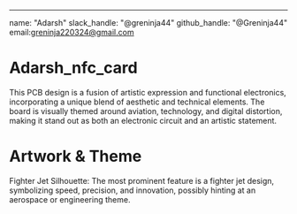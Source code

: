 ---
name: "Adarsh"
slack_handle: "@greninja44"
github_handle: "@Greninja44"
email:greninja220324@gmail.com


# Adarsh_nfc_card

This PCB design is a fusion of artistic expression and functional electronics, incorporating a unique blend of aesthetic and technical elements. The board is visually themed around aviation, technology, and digital distortion, making it stand out as both an electronic circuit and an artistic statement.

# Artwork & Theme

Fighter Jet Silhouette: The most prominent feature is a fighter jet design, symbolizing speed, precision, and innovation, possibly hinting at an aerospace or engineering theme.

